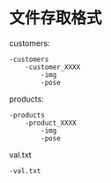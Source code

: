 # 文件存取格式
customers:

    -customers
        -customer_XXXX
            -img
            -pose

products:
    
    -products
        -product_XXXX
            -img
            -pose

val.txt

    -val.txt